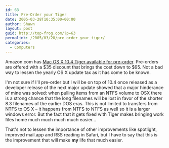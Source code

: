 ```yaml
---
id: 63
title: Pre-Order your Tiger
date: 2005-03-28T10:35:00+00:00
author: Shawn
layout: post
guid: http://top-frog.com/?p=63
permalink: /2005/03/28/pre_order_your_tiger/
categories:
  - Computers
---
```

Amazon.com has [Mac OS X 10.4 Tiger available for pre-order](http://www.amazon.com/exec/obidos/tg/detail/-/B0002G71T0/qid=1112031053/sr=8-1/ref=pd_csp_1/104-7465877-5882315?v=glance&s=pc&n=507846). Pre-orders are offered with a $35 discount that brings the cost down to $95. Not a bad way to lessen the yearly OS X update tax as it has come to be known.

<!--more-->

I'm not sure if I'll pre-order but I will be on top of 10.4 once released as a developer release of the next major update showed that a major hinderance of mine was solved: when pulling items from an NTFS volume to OSX there is a strong chance that the long filenames will be lost in favor of the shorter 8.3 filenames of the earlier DOS eras. This is not limited to transfers from NTFS to OS X – it happens from NTFS to NTFS as well so it is a larger windows error. But the fact that it gets fixed with Tiger makes bringing work files home much much much much easier…

That's not to lessen the importance of other improvements like spotlight, improved mail.app and RSS reading in Safari, but I have to say that this is the improvement that will make **my** life that much easier.